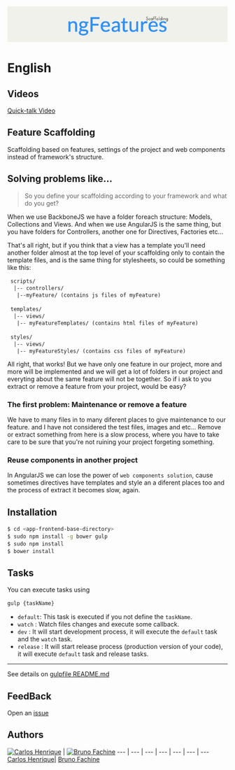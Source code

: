 ![Omakase](logo-ng-features.png "Omakase ngFeatures")

# English

## Videos
[Quick-talk Video](https://www.youtube.com/watch?v=aXK89_144Lw&index=1&list=PLYzy588NSY6JLjRDpVc5RIu6ej4D7ly8X) 

## Feature Scaffolding
Scaffolding based on features, settings of the project and web components instead of framework's structure.

## Solving problems like...
> So you define your scaffolding according to your framework and what do you get?

When we use BackboneJS we have a folder foreach structure: Models, Collections and Views.
And when we use AngularJS is the same thing, but you have folders for Controllers, another one for Directives, Factories etc...

That's all right, but if you think that a view has a template you'll need another folder almost at the top level of your scaffolding only to contain the template files, and is the same thing for stylesheets, so could be something like this:
 ```
  scripts/
   |-- controllers/
    |--myFeature/ (contains js files of myFeature)
  
  templates/
   |-- views/
    |-- myFeatureTemplates/ (contains html files of myFeature)
  
  styles/
   |-- views/
    |-- myFeatureStyles/ (contains css files of myFeature)
 ```
 
All right, that works! But we have only one feature in our project, more and more will be implemented and we will get a lot of folders in our project and everyting about the same feature will not be together. So if i ask to you extract or remove a feature from your project, would be easy?

### The first problem: Maintenance or remove a feature
We have to many files in to many diferent places to give maintenance to our feature. and I have not considered the test files, images and etc...
 Remove or extract something from here is a slow process, where you have to take care to be sure that you're not ruining your project forgeting something.
 
### Reuse components in another project
In AngularJS we can lose the power of `web components solution`, cause sometimes directives have templates and style an a diferent places too and the process of extract it becomes slow, again.
      
    

## Installation

```bash
$ cd <app-frontend-base-directory>
$ sudo npm install -g bower gulp
$ sudo npm install
$ bower install
```


## Tasks
 You can execute tasks using 
 
 ```bash
 gulp {taskName}
 ```
 
  * `default`: This task is executed if you not define the `taskName`.
  * `watch`  : Watch files changes and execute some callback.
  * `dev`    : It will start development process, it will execute the `default` task and the `watch` task.
  * `release` : It will start release process (production version of your code), it will execute `default` task and release tasks.
  
***
 See details on [gulpfile README.md](https://github.com/TimeoutZero/ngFeatures/tree/master/frontend/gulp)


## FeedBack
Open an [issue](https://github.com/TimeoutZero/ngFeatures/issues/new)

## Authors

[![Carlos Henrique](https://avatars0.githubusercontent.com/u/2482989?v=3&s=96)](https://github.com/carloshpds) | [![Bruno Fachine](https://avatars3.githubusercontent.com/u/3225834?v=3&s=96)](https://github.com/BrunoDF)
--- | --- | --- | --- | --- | --- | ---
[Carlos Henrique](https://github.com/carloshpds)| [Bruno Fachine](https://github.com/BrunoDF)
